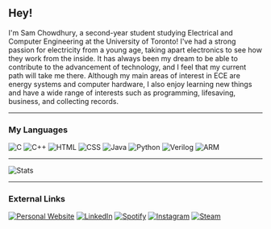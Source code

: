## Hey!
I'm Sam Chowdhury, a second-year student studying Electrical and Computer Engineering at the University of Toronto! I've had a strong passion for electricity from a young age, taking apart electronics to see how they work from the inside. It has always been my dream to be able to contribute to the advancement of technology, and I feel that my current path will take me there. Although my main areas of interest in ECE are energy systems and computer hardware, I also enjoy learning new things and have a wide range of interests such as programming, lifesaving, business, and collecting records.

---

### My Languages
![C](https://img.shields.io/badge/C-00599C?style=for-the-badge&logo=c&logoColor=white) ![C++](https://img.shields.io/badge/C%2B%2B-00599C?style=for-the-badge&logo=c%2B%2B&logoColor=white) ![HTML](https://img.shields.io/badge/HTML5-E34F26?style=for-the-badge&logo=html5&logoColor=white) ![CSS](https://img.shields.io/badge/CSS3-1572B6?style=for-the-badge&logo=css3&logoColor=white) ![Java](https://img.shields.io/badge/Java-ED8B00?style=for-the-badge&logo=java&logoColor=white) ![Python](https://img.shields.io/badge/Python-FFD43B?style=for-the-badge&logo=python&logoColor=blue) ![Verilog](https://img.shields.io/badge/Verilog-FF4444?style=for-the-badge) ![ARM](https://img.shields.io/badge/ARM%20Assembly-4444FF?style=for-the-badge)

---

![Stats](https://github-profile-summary-cards.vercel.app/api/cards/profile-details?username=samn-c&theme=vue)

---

### External Links
[![Personal Website](https://img.shields.io/badge/my%20Website-FFFFFF?style=for-the-badge)](https://samn.ca) [![LinkedIn](https://img.shields.io/badge/LinkedIn-0077B5?style=for-the-badge&logo=linkedin&logoColor=white)](https://www.linkedin.com/in/samnc/) [![Spotify](https://img.shields.io/badge/Spotify-1ED760?&style=for-the-badge&logo=spotify&logoColor=white)](https://open.spotify.com/user/samvta) [![Instagram](https://img.shields.io/badge/Instagram-E4405F?style=for-the-badge&logo=instagram&logoColor=white)](https://www.instagram.com/samn.c/) [![Steam](https://img.shields.io/badge/Steam-000000?style=for-the-badge&logo=steam&logoColor=white)](https://steamcommunity.com/id/180gram/) 
